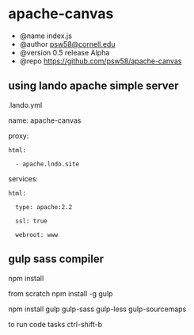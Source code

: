 # apache-canvas
 * @name index.js
 * @author psw58@cornell.edu
 * @version 0.5 release Alpha
 * @repo https://github.com/psw58/apache-canvas

## using lando apache simple server
.lando.yml
 
  name: apache-canvas
   
  proxy:
   
    html:
     
      - apache.lndo.site
       
  services:
   
    html:
     
      type: apache:2.2
       
      ssl: true
       
      webroot: www
       

## gulp sass compiler
npm install

from scratch
npm install -g gulp
 
npm install gulp gulp-sass gulp-less gulp-sourcemaps 

to run code tasks
ctrl-shift-b
